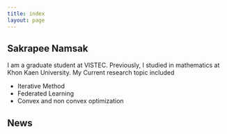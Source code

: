```yaml
---
title: index
layout: page
---
```



## Sakrapee Namsak
I am a graduate student at VISTEC. Previously, I studied in mathematics at Khon Kaen University. My Current research topic included
* Iterative Method
* Federated Learning
* Convex and non convex optimization

## News

